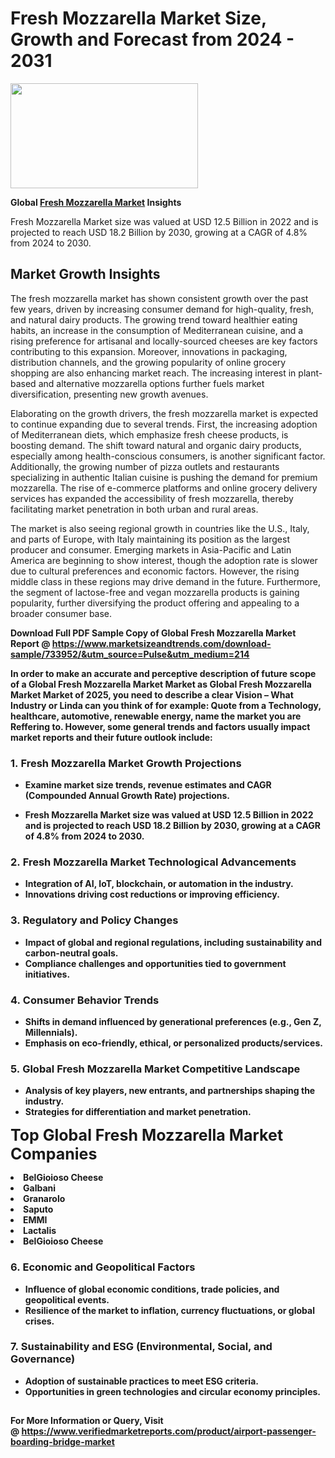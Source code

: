 <H1>Fresh Mozzarella Market Size, Growth and Forecast from 2024 - 2031</H1><img class="aligncenter size-medium wp-image-584254" src="https://thirdeyenews.in/wp-content/uploads/2024/09/Global-Market-Research-300x168.jpeg" alt="" width="300" height="168" /><p><strong>Global&nbsp;<a href="https://www.marketsizeandtrends.com/download-sample/733952/&amp;utm_source=Pulse&amp;utm_medium=214">Fresh Mozzarella Market</a> Insights</strong></p><p>Fresh Mozzarella Market size was valued at USD 12.5 Billion in 2022 and is projected to reach USD 18.2 Billion by 2030, growing at a CAGR of 4.8% from 2024 to 2030.</p><p><h2>Market Growth Insights</h2> <p>The fresh mozzarella market has shown consistent growth over the past few years, driven by increasing consumer demand for high-quality, fresh, and natural dairy products. The growing trend toward healthier eating habits, an increase in the consumption of Mediterranean cuisine, and a rising preference for artisanal and locally-sourced cheeses are key factors contributing to this expansion. Moreover, innovations in packaging, distribution channels, and the growing popularity of online grocery shopping are also enhancing market reach. The increasing interest in plant-based and alternative mozzarella options further fuels market diversification, presenting new growth avenues.</p> <p><strong></strong></p> <p>Elaborating on the growth drivers, the fresh mozzarella market is expected to continue expanding due to several trends. First, the increasing adoption of Mediterranean diets, which emphasize fresh cheese products, is boosting demand. The shift toward natural and organic dairy products, especially among health-conscious consumers, is another significant factor. Additionally, the growing number of pizza outlets and restaurants specializing in authentic Italian cuisine is pushing the demand for premium mozzarella. The rise of e-commerce platforms and online grocery delivery services has expanded the accessibility of fresh mozzarella, thereby facilitating market penetration in both urban and rural areas.</p> <p>The market is also seeing regional growth in countries like the U.S., Italy, and parts of Europe, with Italy maintaining its position as the largest producer and consumer. Emerging markets in Asia-Pacific and Latin America are beginning to show interest, though the adoption rate is slower due to cultural preferences and economic factors. However, the rising middle class in these regions may drive demand in the future. Furthermore, the segment of lactose-free and vegan mozzarella products is gaining popularity, further diversifying the product offering and appealing to a broader consumer base.</p> <p><strong></p><p><span class=""><strong>Download Full PDF Sample Copy of Global Fresh Mozzarella Market Report</strong> @ <a href="https://www.marketsizeandtrends.com/download-sample/733952/&amp;utm_source=Pulse&amp;utm_medium=214" target="_blank">https://www.marketsizeandtrends.com/download-sample/733952/&amp;utm_source=Pulse&amp;utm_medium=214</a></span></p><p>In order to make an accurate and perceptive description of future scope of a Global&nbsp;Fresh Mozzarella Market Market as Global&nbsp;Fresh Mozzarella Market Market of 2025, you need to describe a clear Vision &ndash; What Industry or Linda can you think of for example: Quote from a Technology, healthcare, automotive, renewable energy, name the market you are Reffering to. However, some general trends and factors usually impact market reports and their future outlook include:</p><h3>1.&nbsp;<strong>Fresh Mozzarella Market Growth Projections</strong></h3><ul><li>Examine market size trends, revenue estimates and CAGR (Compounded Annual Growth Rate) projections.</li><li><p>Fresh Mozzarella Market size was valued at USD 12.5 Billion in 2022 and is projected to reach USD 18.2 Billion by 2030, growing at a CAGR of 4.8% from 2024 to 2030.</p></li></ul><h3>2.&nbsp;<strong>Fresh Mozzarella Market Technological Advancements</strong></h3><ul><li>Integration of AI, IoT, blockchain, or automation in the industry.</li><li>Innovations driving cost reductions or improving efficiency.</li></ul><h3>3.&nbsp;<strong>Regulatory and Policy Changes</strong></h3><ul><li>Impact of global and regional regulations, including sustainability and carbon-neutral goals.</li><li>Compliance challenges and opportunities tied to government initiatives.</li></ul><h3>4.&nbsp;<strong>Consumer Behavior Trends</strong></h3><ul><li>Shifts in demand influenced by generational preferences (e.g., Gen Z, Millennials).</li><li>Emphasis on eco-friendly, ethical, or personalized products/services.</li></ul><h3>5.&nbsp;<strong>Global Fresh Mozzarella Market Competitive Landscape</strong></h3><ul><li>Analysis of key players, new entrants, and partnerships shaping the industry.</li><li>Strategies for differentiation and market penetration.</li></ul><p data-pm-slice="1 1 []"><span style="color: inherit; font-family: inherit; font-size: 25px;">Top Global Fresh Mozzarella Market Companies</span></p><div class="" data-test-id=""><p><li>BelGioioso Cheese</li><li> Galbani</li><li> Granarolo</li><li> Saputo</li><li> EMMI</li><li> Lactalis</li><li> BelGioioso Cheese</li></p></div><h3>6.&nbsp;<strong>Economic and Geopolitical Factors</strong></h3><ul><li>Influence of global economic conditions, trade policies, and geopolitical events.</li><li>Resilience of the market to inflation, currency fluctuations, or global crises.</li></ul><h3>7.&nbsp;<strong>Sustainability and ESG (Environmental, Social, and Governance)</strong></h3><ul><li>Adoption of sustainable practices to meet ESG criteria.</li><li>Opportunities in green technologies and circular economy principles.</li></ul><h2><strong style="font-size: 14px;">For More Information or Query, Visit @&nbsp;</strong><a style="background-color: #ffffff; font-size: 14px;" href="https://www.marketsizeandtrends.com/report/fresh-mozzarella-market/" target="_blank">https://www.verifiedmarketreports.com/product/airport-passenger-boarding-bridge-market</a></h2>
